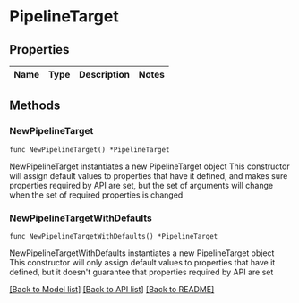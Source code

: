 # PipelineTarget

## Properties

Name | Type | Description | Notes
------------ | ------------- | ------------- | -------------

## Methods

### NewPipelineTarget

`func NewPipelineTarget() *PipelineTarget`

NewPipelineTarget instantiates a new PipelineTarget object
This constructor will assign default values to properties that have it defined,
and makes sure properties required by API are set, but the set of arguments
will change when the set of required properties is changed

### NewPipelineTargetWithDefaults

`func NewPipelineTargetWithDefaults() *PipelineTarget`

NewPipelineTargetWithDefaults instantiates a new PipelineTarget object
This constructor will only assign default values to properties that have it defined,
but it doesn't guarantee that properties required by API are set


[[Back to Model list]](../README.md#documentation-for-models) [[Back to API list]](../README.md#documentation-for-api-endpoints) [[Back to README]](../README.md)


